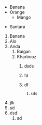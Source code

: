 - Banana
- Orange
  - Mango
* Santara

1. Banana
2. Alo
3. Anda
    1. Baigan
    2. Kharbooz
        1. dsds
        2. fd
        3. df

                1.sds
4. jlk
5. sd
6. dsd
    1. sd
